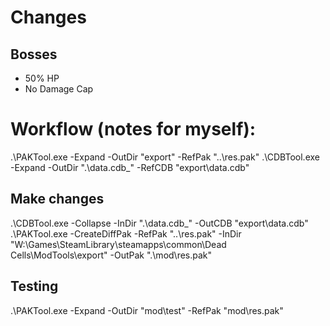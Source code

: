 # Changes 

## Bosses
- 50% HP
- No Damage Cap

# Workflow (notes for myself):
.\PAKTool.exe -Expand -OutDir "export" -RefPak "..\res.pak"
.\CDBTool.exe -Expand -OutDir ".\data.cdb_" -RefCDB "export\data.cdb"

## Make changes

.\CDBTool.exe -Collapse -InDir ".\data.cdb_" -OutCDB "export\data.cdb"
.\PAKTool.exe -CreateDiffPak -RefPak "..\res.pak" -InDir "W:\Games\SteamLibrary\steamapps\common\Dead Cells\ModTools\export" -OutPak ".\mod\res.pak"

## Testing
.\PAKTool.exe -Expand -OutDir "mod\test" -RefPak "mod\res.pak"